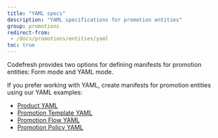 ```yaml
---
title: "YAML specs"
description: "YAML specifications for promotion entities"
group: promotions
redirect-from: 
 - /docs/promotions/entities/yaml
toc: true
---
```


Codefresh provides two options for defining manifests for promotion entities: Form mode and YAML mode.

If you prefer working with YAML, create manifests for promotion entities using our YAML examples:  
* [Product YAML]({{site.baseurl}}/docs/promotions/yaml/product-crd/)
* [Promotion Template YAML]({{site.baseurl}}/docs/promotions/yaml/promotion-template-crd/)
* [Promotion Flow YAML]({{site.baseurl}}/docs/promotions/yaml/promotion-flow-crd/)
* [Promotion Policy YAML]({{site.baseurl}}/docs/promotions/yaml/promotion-policy-crd/)